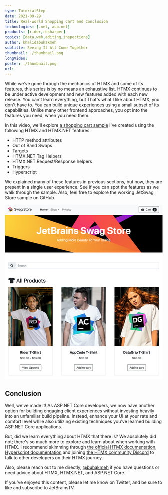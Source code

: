 ```yaml
---
type: TutorialStep
date: 2021-09-29
title: Real-world Shopping Cart and Conclusion
technologies: [.net, asp.net]
products: [rider,resharper]
topics: [data,web,editing,inspections]
author: khalidabuhakmeh
subtitle: Seeing It All Come Together
thumbnail: ./thumbnail.png
longVideo:
poster: ./thumbnail.png
url:
---
```


While we've gone through the mechanics of HTMX and some of its features, this series is by no means an exhaustive list. HTMX continues to be under active development and new features added with each new release. You can't learn everything, but That's what I like about HTMX, you don't have to. You can build unique experiences using a small subset of its capabilities. Unlike many other frontend approaches, you opt into the features you need, when you need them.

In this video, we'll explore [a shopping cart sample](https://github.com/khalidabuhakmeh/htmx-aspnetcore) I've created using the following HTMX and HTMX.NET features:

- HTTP method attributes
- Out of Band Swaps
- Targets
- HTMX.NET Tag Helpers
- HTMX.NET Request/Response helpers
- Triggers
- Hyperscript

We explained many of these features in previous sections, but now, they are present in a single user experience. See if you can spot the features as we walk through the sample. Also, feel free to explore the working JetSwag Store sample on GitHub.

![JetSwag Store Sample](jetswag.png)

## Conclusion

Well, we've made it! As ASP.NET Core developers, we now have another option for building engaging client experiences without investing heavily into an unfamiliar build pipeline. Instead, enhance your UI at your rate and comfort level while also utilizing existing techniques you've learned building ASP.NET Core applications.

But, did we learn everything about HTMX that there is? We absolutely did not; there's so much more to explore and learn about when working with HTMX. I recommend skimming through [the official HTMX documentation](https://htmx.org), [Hyperscript documentation](https://hyperscript.org) and joining [the HTMX community Discord](https://htmx.org/discord) to talk to other developers on their HTMX journey.

Also, please reach out to me directly, [@buhakmeh](https://twitter.com/buhakmeh) if you have questions or need advice about HTMX, HTMX.NET, and ASP.NET Core.

If you've enjoyed this content, please let me know on Twitter, and be sure to like and subscribe to JetBrainsTV.